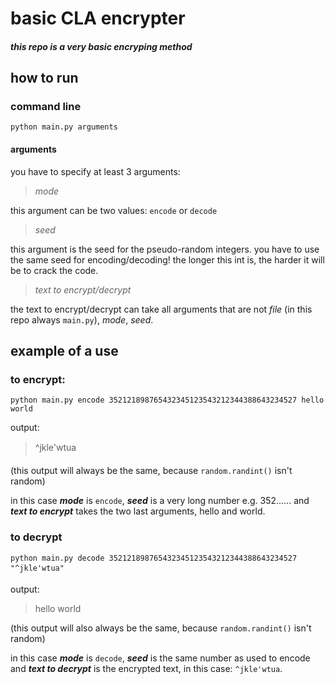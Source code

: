 # basic CLA encrypter
##### this repo is a very basic encryping method

## how to run
### command line
```commandline
python main.py arguments
```
#### arguments
you have to specify at least 3 arguments:

>_mode_

this argument can be two values: `encode` or `decode` 
 
> _seed_ 

this argument is  the seed for the pseudo-random integers. you have to use the same seed for encoding/decoding! the longer this int is, the harder it will be to crack the code.

> _text to encrypt/decrypt_

the text to encrypt/decrypt can take all arguments that are not _file_ (in this repo always `main.py`), _mode_, _seed_.

## example of a use

### to encrypt:
```commandline
python main.py encode 352121898765432345123543212344388643234527 hello world
```

output:
> ^jkle'wtua

(this output will always be the same, because `random.randint()` isn't random)

in this case _**mode**_ is `encode`, _**seed**_ is a very long number e.g. 352...... and _**text to encrypt**_ takes the two last arguments, hello and world.

### to decrypt
```commandline
python main.py decode 352121898765432345123543212344388643234527 "^jkle'wtua"
```

output:
> hello world

(this output will also always be the same, because `random.randint()` isn't random)

in this case _**mode**_ is `decode`, _**seed**_ is the same number as used to encode and _**text to decrypt**_ is the encrypted text, in this case: `^jkle'wtua`.